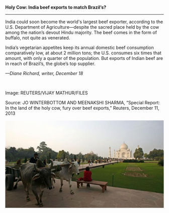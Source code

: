 **Holy Cow: India beef exports to match Brazil’s?**

****

India could soon become the world's largest beef exporter, according to the U.S. Department of Agriculture—despite the sacred place held by the cow among the nation’s devout Hindu majority. The beef comes in the form of buffalo, not quite as venerated.

India’s vegetarian appetites keep its annual domestic beef consumption comparatively low, at about 2 million tons; the U.S. consumes six times that amount, with only a quarter of the population. But exports of Indian beef are in reach of Brazil’s, the globe’s top supplier.

*—Diane Richard, writer, December 18*

 

Image: REUTERS/VIJAY MATHUR/FILES

Source: JO WINTERBOTTOM AND MEENAKSHI SHARMA, “Special Report: In the land of the holy cow, fury over beef exports,” Reuters, December 11, 2013 

![](../images/13-12-18_57.12_IndiaBeefEDIT-1.jpeg)
